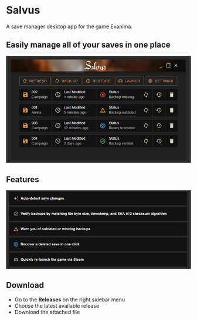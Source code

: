 # Salvus

A save manager desktop app for the game Exanima.

## Easily manage all of your saves in one place

![demo](./demo.jpg)

## Features

![features](./features.jpg)

## Download

- Go to the **Releases** on the right sidebar menu
- Choose the latest available release
- Download the attached file
